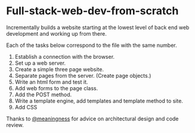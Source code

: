 # Full-stack-web-dev-from-scratch

Incrementally builds a website starting at the lowest level of back end web development and working up from there. 

Each of the tasks below correspond to the file with the same number. 

1. Establish a connection with the browser. 
2. Set up a web server. 
3. Create a simple three page website.
4. Separate pages from the server. (Create page objects.)
5. Write an html form and test it.
6. Add web forms to the page class.
7. Add the POST method.
8. Write a template engine, add templates and template method to site. 
9. Add CSS



Thanks to [@meaningness](https://twitter.com/Meaningness) for advice on architectural design and code review. 



